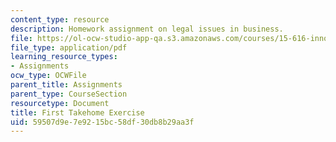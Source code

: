 ```yaml
---
content_type: resource
description: Homework assignment on legal issues in business.
file: https://ol-ocw-studio-app-qa.s3.amazonaws.com/courses/15-616-innovative-businesses-and-breakthrough-technologies-the-legal-issues-fall-2004/59507d9e7e9215bc58df30db8b29aa3f_ex1.pdf
file_type: application/pdf
learning_resource_types:
- Assignments
ocw_type: OCWFile
parent_title: Assignments
parent_type: CourseSection
resourcetype: Document
title: First Takehome Exercise
uid: 59507d9e-7e92-15bc-58df-30db8b29aa3f
---
```

